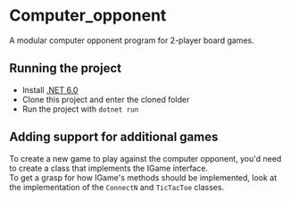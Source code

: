 # Computer_opponent
A modular computer opponent program for 2-player board games.

## Running the project
- Install [.NET 6.0](https://dotnet.microsoft.com/en-us/)
- Clone this project and enter the cloned folder
- Run the project with `dotnet run`

## Adding support for additional games
To create a new game to play against the computer opponent,
you'd need to create a class that implements the IGame interface.<br />
To get a grasp for how IGame's methods should be implemented, 
look at the implementation of the `ConnectN` and `TicTacToe` classes.
